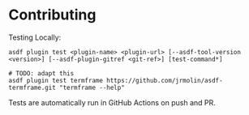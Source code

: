 # Contributing

Testing Locally:

```shell
asdf plugin test <plugin-name> <plugin-url> [--asdf-tool-version <version>] [--asdf-plugin-gitref <git-ref>] [test-command*]

# TODO: adapt this
asdf plugin test termframe https://github.com/jrmolin/asdf-termframe.git "termframe --help"
```

Tests are automatically run in GitHub Actions on push and PR.
